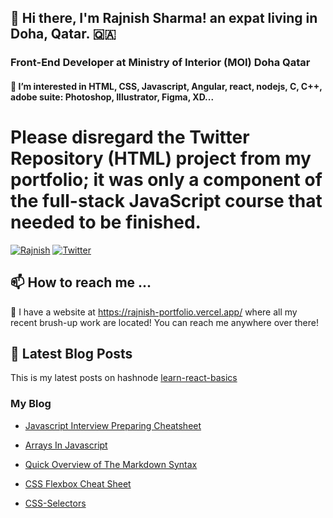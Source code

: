 ## 👋 Hi there, I'm Rajnish Sharma! an expat living in Doha, Qatar. 🇶🇦
### Front-End Developer at Ministry of Interior (MOI) Doha Qatar 
#### 🫶 I’m interested in HTML, CSS, Javascript, Angular, react, nodejs, C, C++, adobe suite:  Photoshop, Illustrator, Figma, XD...
# Please disregard the Twitter Repository (HTML) project from my portfolio; it was only a component of the full-stack JavaScript course that needed to be finished.


<a href="https://www.linkedin.com/in/rajnish-sharma-front-end-developer/">![Rajnish](https://img.shields.io/badge/linkedin-%230077B5.svg?style=for-the-badge&logo=linkedin&logoColor=white)</a>
<a href="https://twitter.com/Rajnish40783218">![Twitter](https://img.shields.io/badge/Twitter-%231DA1F2.svg?style=for-the-badge&logo=Twitter&logoColor=white)</a>
 
 ## 📫 How to reach me ...

 🔗 I have a website at https://rajnish-portfolio.vercel.app/ where all my recent brush-up work are located! You can reach me anywhere over there!
## 📝 Latest Blog Posts

This is my latest posts on hashnode [learn-react-basics](https://rajnisharena.hashnode.dev/learn-react-basics)

### My Blog

- [Javascript Interview Preparing Cheatsheet](https://rajnisharena.hashnode.dev/javascript-interview-preparing-cheatsheet)

- [Arrays In Javascript](https://rajnisharena.hashnode.dev/arrays-in-javascript)

- [Quick Overview of The Markdown Syntax](https://rajnisharena.hashnode.dev/quick-overview-of-the-markdown-syntax)

- [CSS Flexbox Cheat Sheet](https://rajnisharena.hashnode.dev/css-flexbox-cheat-sheet)

- [CSS-Selectors](https://rajnisharena.hashnode.dev/css-selectors)
